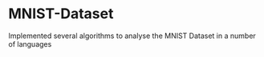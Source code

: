 # MNIST-Dataset
Implemented several algorithms to analyse the MNIST Dataset in a number of languages
